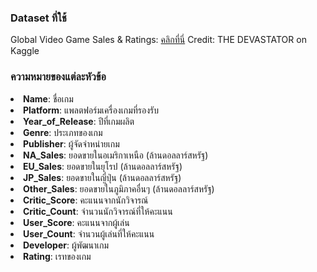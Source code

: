 **<h3>Dataset ที่ใช้</h3>**
Global Video Game Sales & Ratings: <a href="https://www.kaggle.com/datasets/thedevastator/global-video-game-sales-ratings?resource=download">คลิกที่นี่<a>
Credit: THE DEVASTATOR on Kaggle

**<h3>ความหมายของแต่ละหัวข้อ</h3>**
<li><b>Name</b>: ชื่อเกม</li>
<li><b>Platform</b>: แพลตฟอร์มเครื่องเกมที่รองรับ</li>
<li><b>Year_of_Release</b>: ปีที่เกมผลิต</li>
<li><b>Genre</b>: ประเภทของเกม</li>
<li><b>Publisher</b>: ผู้จัดจำหน่ายเกม</li>
<li><b>NA_Sales</b>: ยอดขายในอเมริกาเหนือ ​(ล้านดอลลาร์สหรัฐ)</li>
<li><b>EU_Sales</b>: ยอดขายในยุโรป ​(ล้านดอลลาร์สหรัฐ)</li>
<li><b>JP_Sales</b>: ยอดขายในญี่ปุ่น ​(ล้านดอลลาร์สหรัฐ)</li>
<li><b>Other_Sales</b>: ยอดขายในภูมิภาคอื่นๆ ​(ล้านดอลลาร์สหรัฐ)</li>
<li><b>Critic_Score</b>: คะแนนจากนักวิจารณ์</li>
<li><b>Critic_Count</b>: จำนวนนักวิจารณ์ที่ให้คะแนน</li>
<li><b>User_Score</b>: คะแนนจากผู้เล่น</li>
<li><b>User_Count</b>: จำนวนผู้เล่นที่ให้คะแนน</li>
<li><b>Developer</b>: ผู้พัฒนาเกม</li>
<li><b>Rating</b>: เรทของเกม</li>
